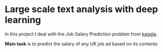 # Large scale text analysis with deep learning


In this project I deal with the Job Salary Prediction problem from [kaggle](https://www.kaggle.com/c/job-salary-prediction#description). 

$\textbf{Main task}$ is to predict the salary of any UK job ad based on its contents
